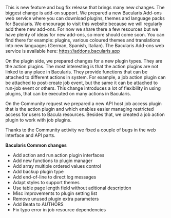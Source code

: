 
This is new feature and bug fix release that brings many new changes.
The biggest change is add-on support. We prepared a new Bacularis Add-ons
web service where you can download plugins, themes and language packs
for Bacularis. We encourage to visit this website because we will regularly
add there new add-ons. For now we share there a few resources but we have
plenty of ideas for new add-ons, so more should come soon. You can find
there for example: plugins, various coloured themes and translations into
new languages (German, Spanish, Italian). The Bacularis Add-ons web service
is available here: https://addons.bacularis.app

On the plugin side, we prepared changes for a new plugin types. They are
the action plugins. The most interesting is that the action plugins are
not linked to any place in Bacularis. They provide functions that can be
attached to different actions in system. For example, a job action plugin
can be attached to post-create job event, but the same it can be attached
to run-job event or others. This change introduces a lot of flexibility
in using plugins, that can be executed on many actions in Bacularis.

On the Community request we prepared a new API host job access plugin
that is the action plugin and which enables easier managing restricted
access for users to Bacula resources. Besides that, we created a job
action plugin to work with job plugins.

Thanks to the Community activity we fixed a couple of bugs in the web
interface and API parts.

**Bacularis Common changes**

 * Add action and run action plugin interfaces
 * Add new functions to plugin manager
 * Add array multiple ordered values control
 * Add backup plugin type
 * Add end-of-line to direct log messages
 * Adapt styles to support themes
 * Use table page length field without aditional description
 * Misc improvements to plugin setting list
 * Remove unused plugin extra parameters
 * Add Beata to AUTHORS
 * Fix typo error in job resource dependencies

